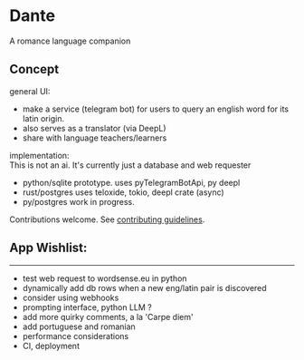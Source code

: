 # Dante
A romance language companion

## Concept  
general UI: 
- make a service (telegram bot) for users to query an english word for its latin origin. 
- also serves as a translator (via DeepL)
- share with language teachers/learners  

implementation:  
This is not an ai. It's currently just a database and web requester
- python/sqlite prototype. uses pyTelegramBotApi, py deepl
- rust/postgres uses teloxide, tokio, deepl crate (async)
- py/postgres work in progress.

Contributions welcome. See [contributing guidelines](/contributing.md).

## App Wishlist:
-------
- test web request to wordsense.eu in python
- dynamically add db rows when a new eng/latin pair is discovered
- consider using webhooks
- prompting interface, python LLM ?
- add more quirky comments, a la 'Carpe diem'
- add portuguese and romanian
- performance considerations
- CI, deployment
